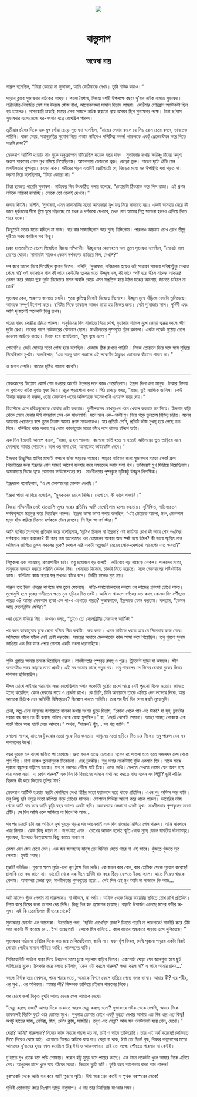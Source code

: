 <div align=center> <img src="../../metadata/images/rabibasariya/বাস্তুসাপ-অন্বেষা-রায়.jpg" align="center"></div><br><h1 align=center>বাস্তুসাপ</h1>
<h2 align=center>অন্বেষা রায়</h2><br>

পারুল বলেছিল, “চিন্তা কোরো না সুভাষদা, আমি জেঠিমাকে দেখব। তুমি নাটক করাও।”

পাড়ার ক্লাবে সুভাষদার নাটকের আখড়া। পয়লা বৈশাখ, বিজয়া দশমী উপলক্ষে বছরে দু’বার নাটক নামাত সুভাষদা। নারীচরিত্র-বিবর্জিত সেই সব উদ্যমে স্টেজ বাঁধা, আলোকসজ্জা সামাল দিতাম আমরা। জেঠিমার সেরিব্রাল অ্যাটাকটা ছিল বড় চ্যালেঞ্জ। বেসরকারি চাকরি, মায়ের সেবা সামলে নাটক করানো প্রায় অসম্ভব ছিল সুভাষদার পক্ষে। টানা ছ’মাস সুভাষদার এলোমেলো ঘর-সংসার যত্নে রেখেছিল পারুল।

তৃতীয়ার চাঁদের দিকে এক মুখ ধোঁয়া ছেড়ে সুভাষদা বলেছিল, “মায়ের সেবার বদলে যে লিড রোল চেয়ে বসবে, ভাবতেও পারিনি। বাচ্চা মেয়ে, সহানুভূতির সুযোগ নিয়ে পাড়ার নাটকেও পলিটিক্স করল! পারুলকে একটু প্রেজ়েন্টেবল করে দিতে পারবি রাজা?”

মেকআপ আর্টিস্ট হওয়ার সাধ বুকে অঙ্কুরোদ্গম ঘটিয়েছিল কয়েক বছর যাবৎ। সুভাষদার কথায় ক্ষয়িষ্ণু চাঁদের অদৃশ্য অংশে পারুলের গোল মুখ বসিয়ে নিয়েছিলাম। অমাবস্যায় ভেজানো ত্বক। জোড়া ভুরু। পাতলা দুটো ঠোঁট যেন মাধবীলতার পুষ্পবৃন্ত। চওড়া নাক। শরীরের গড়ন এতটাই ছোটখাটো যে, ভিড়ের মধ্যে ওর উপস্থিতি ধরা পড়ত না। ভরসা দিয়ে বলেছিলাম, “চিন্তা কোরো না।”

চিন্তা ছাড়তে পারেনি সুভাষদা। নাটকের দিন উৎকণ্ঠিত গলায় বলেছে, “চেহারাটা ঠিকঠাক করে দিস রাজা। এই প্রথম নাটকে নায়িকা নামাচ্ছি। লোকে তো ওকেই দেখবে।”

জবাব দিইনি। বলিনি, ‘সুভাষদা, এমন কাদামাটির মতো আনকোরা মুখ যত্ন নিয়ে সাজাতে হয়। একটা অসহায় মেয়ে কী ভাবে দুর্বলতার সীমা ছুঁয়ে ঘুরে দাঁড়াচ্ছে তা যখন ও দর্শককে দেখাবে, তখন যেন আমার শিল্প সামান্য হলেও এগিয়ে দিতে পারে ওকে।’

কিছুতেই মনের মতো হচ্ছিল না সাজ। বার বার সাজাচ্ছিলাম আর মুছে দিচ্ছিলাম। পারুলও আয়নায় চোখ রেখে তীক্ষ্ণ দৃষ্টিতে পরখ করছিল সব কিছু।

প্রবল হাততালিতে ভেসে গিয়েছিল বিজয়া সম্মিলনী। উচ্ছ্বাসের কোলাহলে গলা তুলে সুভাষদা বলেছিল, “মেয়েটা লম্বা রেসের ঘোড়া। সাদামাটা সাজেও কেমন দর্শকদের মাতিয়ে দিল, দেখলি?”

দপ করে আলো নিবে গিয়েছিল বুকের ভিতর। বলিনি, ‘সুভাষদা, পরিচালক হয়েও ওই সাধারণ সাজের পরিশ্রমটুকু দেখতে পেলে না? ওই ফ্যাকাসে গাল কী ভাবে কেউটের ত্বকের মতো উজ্জ্বল হল, কী ভাবে স্পষ্ট হয়ে উঠল নাকের আকার? কেমন করে জোড়া ভুরু দুটো নিজেদের সমস্ত অস্বস্তি ঝেড়ে এমন সপ্রতিভ হয়ে উঠল মঞ্চের আলোয়, জানতে চাইলে না তো?’

সুভাষদা কেন, পারুলও জানতে চায়নি। পুরো কৃতিত্ব নিজেই নিয়েছে নিঃশব্দে। উজ্জ্বল মুখে দাঁড়িয়ে ফোটো তুলিয়েছে। আমাকে সম্পূর্ণ উপেক্ষা করে। ছবিটার দিকে তাকালে আজও মায়া হয় নিজের জন্য। সেটা দু’হাজার সাল। পৃথিবী এবং আমি দু’জনেই অনেকটা ভিন্ন তখন।

পরের বারও কেন্দ্রীয় চরিত্রে পারুল। অনুষ্ঠানের দিন সাজাতে গিয়ে দেখি, বৃত্তাকার শ্যামল মুখে জোড়া ভুরুর বদলে ক্ষীণ দুটো রেখা। নাকের পাশে পাউডারের বেমানান ছোপ। মাধবীলতার পুষ্পবৃন্তে চটুল রক্তাভা। একটা লকেট মুঠোয় চেপে ডায়লগ আউড়ে যাচ্ছে। বিরক্ত হয়ে বলেছিলাম, “মুখ ধুয়ে এসো।”

শোনেনি। জেদি ঘোড়ার মতো গোঁজ হয়ে বসেছিল। মেজাজ ঠিক রাখতে পারিনি। ভিজে তোয়ালে দিয়ে ঘষে ঘষে মুছিয়ে দিয়েছিলাম মুখটা। বলেছিলাম, “এত অল্পে ডানা গজালে ওই লকেটের ঠাকুরও তোমাকে বাঁচাতে পারবে না।”

ও জবাব দেয়নি। হাতের মুঠিও আলগা করেনি।



*****

মেকআপের ডিপ্লোমা কোর্স শেষ হওয়ার আগেই ইন্দ্রদার দলে কাজ পেয়েছিলাম। ইন্দ্রদা দিলখোলা মানুষ। টাকার হিসাব না বুঝলেও নাটক বুঝত হৃদয় দিয়ে। প্রচুর পড়াশোনা করত। পিঠ চাপড়ে বলত, “রাজা, তুই ম্যাজিক জানিস। কেউ স্বীকার করুক না করুক, তোর মেকআপ ওদের অভিনয়কে অনেকখানি এনহ্যান্স করে দেয়।”

রিহার্সালে এসে চরিত্রগুলোকে বোঝার চেষ্টা করতাম। কুশীলবদের চোখমুখের গঠন খেয়াল করতাম মন দিয়ে। ইন্দ্রদার বাড়ি থেকে মেসে ফেরার দীর্ঘ বাসরাস্তা যেন এক সাধনমার্গ। মনে মনে এক-একটা মুখ নিয়ে গড়ে তুলতাম বিভিন্ন চরিত্র। মনের আয়নায় খেয়ালের বশে তুলে নিতাম আমার প্রথম মডেলকেও। যার প্রতিটি পেশি, প্রতিটি ভাঁজ মুখস্থ হয়ে গেছে তত দিনে। বলিউডে কাজ করার স্বপ্ন পোষা কাকাতুয়ার মতো কাঁধে বসে থাকত চব্বিশ ঘণ্টা।

এক দিন ইন্দ্রদাই আলাপ করাল, “রাজা, এ হল পারুল। কলেজে ভর্তি হতে না হতেই অভিনয়ের ভূত তাড়িয়ে এনে ফেলেছে আমার গোয়ালে। বলে ওর দাদা নেই, আমাকেই ভাইফোঁটা দেবে।”

ইন্দ্রদার উচ্ছ্বসিত হাসির মধ্যেই কপালে ভাঁজ পড়েছে আমার। পাড়ার নাটকের জন্য সুভাষদার মায়ের সেবা! গ্রুপ থিয়েটারের জন্য ইন্দ্রদার বোন সাজা! আবেগ ব্যবহার করে লক্ষ্যভেদ করার সস্তা পথ। তাকিয়েই মুখ ফিরিয়ে নিয়েছিলাম। অমাবস্যায় ভিজে ত্বকে বেমানান ফাউন্ডেশনের স্তর। মাধবীলতার পুষ্পবৃন্তে দৃষ্টিকটু উজ্জ্বল লিপস্টিক।

ইন্দ্রদাকে বলেছিলাম, “এ যে মেকআপের দোকান দেখছি।”

ইন্দ্রদা পাত্তা না দিয়ে বলেছিল, “মুসকানের রোলে নিচ্ছি। দেখে নে, কী ভাবে সাজাবি।”

বিজয়া সম্মিলনীর সেই হাততালি-মুখর সন্ধের প্রতিবিম্ব আমি দেখেছিলাম হলের স্তব্ধতায়। সুশিক্ষিত, নাট্যসচেতন দর্শকবৃন্দকে মন্ত্রমুগ্ধ করে দিয়েছিল পারুল। ইন্দ্রদা ভাসা ভাসা গলায় বলেছিল, “এই মেয়েকে আলো, মঞ্চ, মেকআপ ছাড়া দাঁড় করিয়ে দিলেও দর্শককে টেনে রাখবে। শি ইজ় আ বর্ন স্টার।”

আমি ব্যথিত নৈঃশব্দ্যে প্রতিবাদ করে বলেছিলাম, ‘তুমিও চিনলে না ইন্দ্রদা? ওই দার্ঢ্যময় চোখ কী ভাবে শেষ পঙ্‌ক্তির দর্শকরাও নজর করলেন? কী করে কম আলোতেও ওর চোয়ালের আকার অত স্পষ্ট হয়ে উঠল? কী ভাবে স্ফুরিত নাক অভিমান জাগিয়ে তুলল সকলের বুকে? দেখলে না? একটা অল্পবয়সি মেয়ের লোক-দেখানো আবেগের এত ক্ষমতা?’



*****

শিল্পকলা এক আত্মমগ্ন, প্রত্যাশাহীন চর্চা। তবু প্রয়োজন বড় বালাই। রুচিবোধ বড় নাছোড় শেকল। পারুলের মতো, মানুষকে ব্যবহার করতে পারিনি কোনও দিন। খেসারত হিসেবে, চাকরি নিতে হয়েছে। সঙ্গে মেকআপের পার্ট-টাইম কাজ। বলিউডে কাজ করার স্বপ্ন তখনও কাঁধে বসে। নির্জীব হলেও মৃত নয়।

পারুল তত দিনে খবরের কাগজে নাম তুলে ফেলেছে। নাট্য-সমালোচকদের কলমে ওর কাজের প্রশংসা চোখে পড়ত। মুখোমুখি হলে বুকের গভীরতম ক্ষতে নুন ছড়িয়ে দিত কেউ। আমি না থাকলে দর্শকের এত কাছে কোনও দিন পৌঁছতে পারত ও? আমার মেকআপ ছাড়া এক পা-ও এগোতে পারত? সুভাষদাকে, ইন্দ্রদাকে ফোন করতাম। বলতাম, “কেমন আছ সেলেব্রিটির মেন্টর?”

ওরা হেসে উড়িয়ে দিত। কখনও বলত, “তুইও তো সেলেব্রিটির মেকআপ আর্টিস্ট!”

খচ করে কাকাতুয়ার বুকে ছোরা বসিয়ে দিত কথাটা। ভয় করত। এমন কাউকে ধরতে হবে যে সিনেমায় কাজ দেবে। অফিসের ফাঁকে ফাঁকে সেই চেষ্টা করতাম। সময়ের অভাবে মেকআপের কাজ আসা কমে গিয়েছিল। তবু পুরনো সুনাম ভাঙিয়ে এক দিন ডাক পেয়ে গেলাম একটি বাংলা ধারাবাহিকে।



*****

শুটিং ফ্লোরে আমায় চমকে দিয়েছিল পারুল। মাধবীলতার পুষ্পবৃন্ত রসস্থ ও পুরু। ট্রিটমেন্ট ছাড়া যা অসম্ভব। ক্ষীণ অবয়বটাও নজর কাড়ার মতো প্রকট। এই সব আমার কাছে নতুন নয়। তবু পারুলের সে দিনের চেহারা বুকের ভিতর দাবানল ছড়িয়েছিল।

দীঘল চোখে লাইনার পরানোর সময় দেখেছিলাম গলার লকেটটা মুঠোয় চেপে আছে সেই পুরনো দিনের মতো। জানতে ইচ্ছে করেছিল, কোন দেবতার পায়ে ও প্রার্থনা রাখে। কে তিনি, যিনি অনায়াসে তাকে এগিয়ে দেন লক্ষ্যের দিকে, আর আমাকে ছিটকে দেন অনির্দিষ্ট বিক্ষিপ্ততায়? জিজ্ঞেস করতে পারিনি। তার পর দীর্ঘ দিন দেখা হয়নি মুখোমুখি।

চেনা, অল্প-চেনা মানুষের জমায়েতে হালকা কথায় সংশয় ছুড়ে দিতাম, “কোথা থেকে পায় এত টাকা? যা যুগ, ফ্ল্যাটের দরজা বন্ধ করে কে কী করছে বাইরে থেকে বোঝা মুশকিল।” বা, “ছোট থেকেই সেয়ানা। আচ্ছা আচ্ছা লোককে এক হাটে কিনে অন্য হাটে বেচে আসবে।” অথবা, “পারুল? হুঁহ্… সব গল্প জানি।”

রসালো সন্দেহ, মাংসের টুকরোর মতো লুফে নিত জনতা। আগুনের মতো ছড়িয়ে দিত চার দিকে। তবু পারুল যেন সব দাবানলের ঊর্ধ্বে।

বছর দুয়েক হল বাংলা ছবিতে পা রেখেছে। দ্রুত বদলে যাচ্ছে চেহারা। ত্বকের রং পাতলা হতে হতে সজলঘন মেঘ থেকে শুভ্র শীত। চাপা নাকও তুলনামূলক টিকোলো। দেহ চুম্বকীয়। শুধু গলার লকেটটাই বুঝি একমাত্র স্থির। মাঝে মাঝে পুরনো বন্ধুদের বাড়িতে ডাকে। যাব না ভেবেও পৌঁছে যাই ঠিক। ওকে দেখি। দেখতে দেখতে কেমন যেন অবশ হয়ে যায় সমস্ত সত্তা। এ কোন পারুল? এক দিন কি বিজ্ঞানের সামনে মাথা নত করতে বাধ্য হবেন সব শিল্পী? ছুরি কাঁচির বিরুদ্ধে কী করে জিতবে তুলির টান?

মেকআপ আর্টিস্ট হওয়ার স্বপ্নটা পেনসিলে লেখা চিঠির মতো ফ্যাকাসে হতে থাকে প্রতিদিন। এখন শুধু অফিস আর বাড়ি। তবু কিছু ছবি দস্যুর মতো ঝাঁপিয়ে পড়ে চোখের সামনে। সোশ্যাল মিডিয়া আলো করে থাকে পারুল। ডায়েরির ভাঁজ থেকে আমি বার করে আনি কুড়ি বছর আগের একটা ছবি। অমাবস্যায় ভেজানো একটা মুখ। মাধবীলতার পুষ্পবৃন্তের মতো ঠোঁট। সে দিন আমি ওকে সাজিয়ে না দিলে কি আজ…

পর পর চারটে ছবি বক্স অফিসে মুখ থুবড়ে পড়ার পর আচমকাই এক দিন হাওয়ায় মিলিয়ে গেল পারুল। আমি সাবধানে খবর নিলাম। কেউ কিছু জানে না। জগৎটাই এমন। চোখের আড়াল হলেই স্মৃতি থেকে মুছে ফেলে যাবতীয় ঘটনাসমূহ। সুভাষদা, ইন্দ্রদাও উল্লেখযোগ্য কিছু বলতে পারল না।

কেমন যেন জেদ চেপে গেল। এক জন জলজ্যান্ত মানুষ তো মিলিয়ে যেতে পারে না এই ভাবে। খুঁজতে খুঁজতে সূত্র পেলাম। মুম্বই গেছে।

মুম্বই! বলিউড। পুরনো ক্ষতে মুঠো-ভরা নুন ঠুসে দিল কেউ। কে জানে কার বোন, কার প্রেমিকা সেজে সুযোগ করেছে! চালাকি তো কম জানে না। ডায়েরি থেকে এক টানে ছবিটা বার করে ছিঁড়ে ফেলতে ইচ্ছে করল। হাতে নিয়েও থমকে গেলাম। অমাবস্যা ভেজা ত্বক, মাধবীলতার পুষ্পবৃন্তের মতো… সেই দিন এই মুখ আমি না সাজালে কি আজ…



*****

আট মাসেও খুঁজে পেলাম না পারুলকে। না জীবনে, না পর্দায়। অফিস থেকে ফিরে ডায়েরির ছবিতে চোখ রাখি প্রতিদিন। নিয়ম করে বিয়ের জন্য তাগাদা দেয় দিদি। কিছু দিন হল প্রমোশন হয়েছে। বাড়তি উপার্জন এনেছে মনের গভীর অ-সুখ। এই কি চেয়েছিলাম জীবনের থেকে?

সুভাষদার ফোনটা এল আচমকা। উত্তেজিত গলা, “ছবিটা দেখেছিস রাজা? চিনতে পারবি না পারুলকে! সার্জারি করে ঠোঁট আর নাকটা কী করেছে রে… ইস! যাচ্ছেতাই। লোকে মিম বানিয়ে… কাল রাতের অন্ধকারে পাড়ায় এসে লুকিয়েছে।”

সুভাষদার পাঠানো ছবিটার দিকে কত জন্ম তাকিয়েছিলাম, জানি না। যখন হুঁশ ফিরল, দেখি পুরনো পাড়ায় একটা বিরাট লোহার গেটের সামনে দাঁড়িয়ে আছি। পারুলদের বাড়ি।

সিকিয়োরিটি গার্ডকে ধাক্কা দিয়ে উন্মাদের মতো ঢুকে পড়লাম বাড়ির ভিতর। একশোটা ঘোড়া যেন জ্ঞানশূন্য হয়ে ছুট লাগিয়েছে বুকে। চিৎকার করে বলতে চাইলাম, ‘কেন এটা করলে পারুল? লজ্জা করল না? এ ভাবে আমার প্রথম…’

বদলে নির্বাক হয়ে দেখলাম, পরম শত্রুর মতো, আমাকে বিপদে ফেলে হারিয়ে গেছে সমস্ত ভাষা। আমার কী? ওর শরীর, ওর মুখ… ওর অধিকার। আমার কী? নিষ্পলক তাকিয়ে রইলাম পারুলের দিকে।

ওর চোখে জল! বিকৃত মুখটা আরও ভেঙে গেল আমাকে দেখে।

“ঘেন্না করছে রাজা? আমার দিকে তাকাতে আরও ঘেন্না করছে বলো? সুভাষদার নাটক থেকে দেখছি, আমার দিকে তাকালেই বিরক্তি ফুটে ওঠে তোমার মুখে। শুধুমাত্র তোমার চোখে একটু মুগ্ধতা দেখার আশায় এত দিন ধরে এত কিছু! অপটু হাতের সাজ, বোটক্স, জিম, গ্রুমিং ক্লাস, সার্জারি। তবুও এত ঘেন্না? আজ সব ওলটপালট হয়ে গেল, দেখো।”

ঘেন্না? আমি? পারুলকে? নিজের কাজ সহজে পছন্দ হত না, তাই ও ভাবে তাকিয়েছি। তার এই অর্থ করেছে! কৈফিয়ত দিতে গিয়েও থেমে যাই। এগোতে গিয়েও আটকে যায় পা। ঘেন্না না থাক, ঈর্ষা তো ছিল! বৃদ্ধ, বিষধর বাস্তুসাপের মতো আমাদের দু’জনের হৃদয় দখল করেছিল তীব্র ঈর্ষা ও আত্মসংশয়। তাই তো লক্ষ্যে পৌঁছতে পারলাম না কেউই।

দু’হাতে মুখ ঢেকে বসে পড়ি সোফায়। পারুল হাঁটু মুড়ে বসে পায়ের কাছে। এক টানে লকেটটা খুলে আমার দিকে এগিয়ে দেয়। আঙুলের চাপে খুলে যায় বইয়ের মতো। ভিতরে দুটো ছবি। কুড়ি বছর আগেকার রাজা আর পারুল!

বুকপকেট থেকে আমি বার করে আনি পুরনো স্মৃতি। ঈর্ষা আর প্রেম কতই বা পৃথক পরস্পরের থেকে!

পৃথিবী তোলপাড় করে নিঃশ্বাস ছাড়ে বাস্তুসাপ। এ বার তার চিরনিদ্রায় যাওয়ার সময়।

